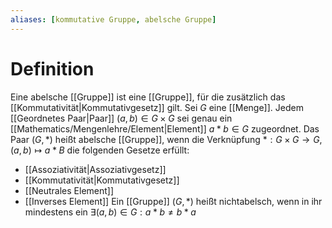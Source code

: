 ```yaml
---
aliases: [kommutative Gruppe, abelsche Gruppe]
---
```

# Definition
Eine abelsche [[Gruppe]] ist eine [[Gruppe]], für die zusätzlich das [[Kommutativität|Kommutativgesetz]] gilt. Sei $G$ eine [[Menge]]. Jedem [[Geordnetes Paar|Paar]] $(a, b) \in G\times G$ sei genau ein [[Mathematics/Mengenlehre/Element|Element]] $a*b \in G$ zugeordnet. Das Paar $(G, *)$ heißt abelsche [[Gruppe]], wenn die Verknüpfung $*: G\times G \to G, (a, b) \mapsto a*B$ die folgenden Gesetze erfüllt:
- [[Assoziativität|Assoziativgesetz]]
- [[Kommutativität|Kommutativgesetz]]
- [[Neutrales Element]]
- [[Inverses Element]]
Ein [[Gruppe]] $(G, *)$ heißt nichtabelsch, wenn in ihr mindestens ein $\exists (a, b) \in G : a*b \neq b*a$


